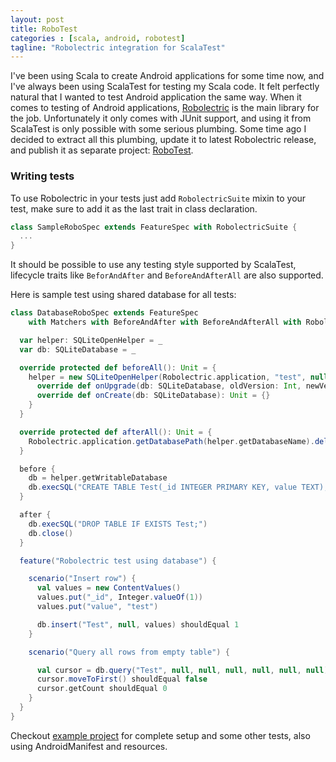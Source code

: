```yaml
---
layout: post
title: RoboTest
categories : [scala, android, robotest]
tagline: "Robolectric integration for ScalaTest"
---
```


I've been using Scala to create Android applications for some time now, and I've always been using ScalaTest for testing my Scala code. It felt perfectly natural that I wanted to test Android application the same way.
When it comes to testing of Android applications, [Robolectric](http://robolectric.org/) is the main library for the job. Unfortunately it only comes with JUnit support, and using it from ScalaTest is only possible with some serious plumbing.
Some time ago I decided to extract all this plumbing, update it to latest Robolectric release, and publish it as separate project: [RoboTest](https://github.com/zbsz/robotest).


### Writing tests
To use Robolectric in your tests just add `RobolectricSuite` mixin to your test, make sure to add it as the last trait in class declaration.

```scala
class SampleRoboSpec extends FeatureSpec with RobolectricSuite {
  ...
}
```

It should be possible to use any testing style supported by ScalaTest, lifecycle traits like `BeforAndAfter` and `BeforeAndAfterAll` are also supported.

Here is sample test using shared database for all tests:

```scala 
class DatabaseRoboSpec extends FeatureSpec 
    with Matchers with BeforeAndAfter with BeforeAndAfterAll with RobolectricSuite {

  var helper: SQLiteOpenHelper = _
  var db: SQLiteDatabase = _

  override protected def beforeAll(): Unit = {
    helper = new SQLiteOpenHelper(Robolectric.application, "test", null, 1) {
      override def onUpgrade(db: SQLiteDatabase, oldVersion: Int, newVersion: Int): Unit = {}
      override def onCreate(db: SQLiteDatabase): Unit = {}
    }
  }

  override protected def afterAll(): Unit = {
    Robolectric.application.getDatabasePath(helper.getDatabaseName).delete()
  }

  before {
    db = helper.getWritableDatabase
    db.execSQL("CREATE TABLE Test(_id INTEGER PRIMARY KEY, value TEXT);")
  }

  after {
    db.execSQL("DROP TABLE IF EXISTS Test;")
    db.close()
  }

  feature("Robolectric test using database") {

    scenario("Insert row") {
      val values = new ContentValues()
      values.put("_id", Integer.valueOf(1))
      values.put("value", "test")

      db.insert("Test", null, values) shouldEqual 1
    }

    scenario("Query all rows from empty table") {

      val cursor = db.query("Test", null, null, null, null, null, null)
      cursor.moveToFirst() shouldEqual false
      cursor.getCount shouldEqual 0
    }
  }
}
```

Checkout [example project](https://github.com/zbsz/robotest/tree/master/example) for complete setup and some other tests, also using AndroidManifest and resources.

